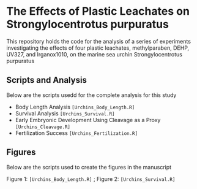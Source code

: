 # The Effects of Plastic Leachates on Strongylocentrotus purpuratus

This repository holds the code for the analysis of a series of experiments investigating the effects of four plastic leachates, methylparaben, DEHP, UV327, and Irganox1010, on the marine sea urchin Strongylocentrotus purpuratus

## Scripts and Analysis

Below are the scripts usedd for the complete analysis for this study

* Body Length Analysis `[Urchins_Body_Length.R]`
* Survival Analysis `[Urchins_Survival.R]`
* Early Embryonic Development Using Cleavage as a Proxy `[Urchins_Cleavage.R]`
* Fertilization Success `[Urchins_Fertilization.R]`

## Figures

Below are the scripts used to create the figures in the manuscript 

Figure 1: `[Urchins_Body_Length.R]` ; Figure 2: `[Urchins_Survival.R]`
